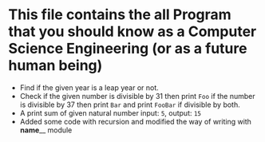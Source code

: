 # This file contains the all Program that you should know as a Computer Science Engineering (or as a future human being)

- Find if the given year is a leap year or not.
- Check if the given number is divisible by 31 then print `Foo` if the number is divisible by 37 then print `Bar` and print `FooBar` if divisible by both.
- A print sum of given natural number input: `5`, output: `15` 
- Added some code with recursion and modified the way of writing with **name**__ module